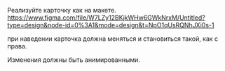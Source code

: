 Реализуйте карточку как на макете. 
https://www.figma.com/file/W7LZy12BKjkWHw6GWkNrxM/Untitled?type=design&node-id=0%3A1&mode=design&t=NpO1qUsRQNhJXi0s-1
<p>
при наведении карточка должна меняться и становиться такой, как с права.
</p>
<p>
Изменения должны быть анимированными.
</p>